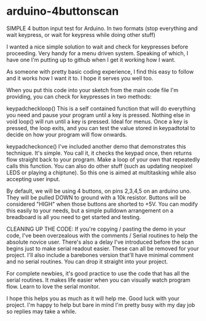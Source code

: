 # arduino-4buttonscan
SIMPLE 4 button input test for Arduino. In two formats (stop everything and wait keypress, or wait for keypress while doing other stuff)


I wanted a nice simple solution to wait and check for keypresses before proceeding. Very handy for a menu driven system. Speaking of which, I have one I'm putting up to github when I get it working how I want. 

As someone with pretty basic coding experience, I find this easy to follow and it works how I want it to. I hope it serves you well too. 

When you put this code into your sketch from the main code file I'm providing, you can check for keypresses in two methods:

keypadcheckloop()
This is a self contained function that will do everything you need and pause your program until a key is pressed. Nothing else in void loop() will run until a key is pressed. Ideal for menus. Once a key is pressed, the loop exits, and you can test the value stored in keypadtotal to decide on how your program will flow onwards. 

keypadcheckonce()
I've included another demo that demonstrates this technique. It's simple. You call it, it checks the keypad once, then returns flow straight back to your program. Make a loop of your own that repeatedly calls this function. You can also do other stuff (such as updating neopixel LEDS or playing a chiptune). So this one is aimed at multitasking while also accepting user input. 

By default, we will be using 4 buttons, on pins 2,3,4,5 on an arduino uno. They will be pulled DOWN to ground with a 10k resistor. Buttons will be considered "HIGH" when those buttons are shorted to +5V. You can modify this easily to your needs, but a simple pulldown arrangement on a breadboard is all you need to get started and testing. 

CLEANING UP THE CODE:
If you're copying / pasting the demo in your code, I've been overzealous with the comments / Serial routines to help the absolute novice user. There's also a delay I've introduced before the scan begins just to make serial readout easier. These can all be removed for your project. I'll also include a barebones version that'll have minimal comment and no serial routines. You can drop it straight into your project. 

For complete newbies, it's good practice to use the code that has all the serial routines. It makes life easier when you can visually watch program flow. Learn to love the serial monitor. 


I hope this helps you as much as it will help me. Good luck with your project. I'm happy to help but bare in mind I'm pretty busy with my day job so replies may take a while. 
